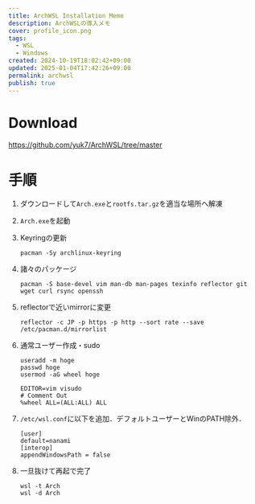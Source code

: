 ```yaml
---
title: ArchWSL Installation Memo
description: ArchWSLの導入メモ
cover: profile_icon.png
tags:
  - WSL
  - Windows
created: 2024-10-19T18:02:42+09:00
updated: 2025-01-04T17:42:26+09:00
permalink: archwsl
publish: true
---
```


# Download

https://github.com/yuk7/ArchWSL/tree/master

# 手順

1. ダウンロードして`Arch.exe`と`rootfs.tar.gz`を適当な場所へ解凍
2. `Arch.exe`を起動
3. Keyringの更新
   ```
   pacman -Sy archlinux-keyring
   ```
4. 諸々のパッケージ
   ```
   pacman -S base-devel vim man-db man-pages texinfo reflector git wget curl rsync openssh
   ```
5. reflectorで近いmirrorに変更
   ```
   reflector -c JP -p https -p http --sort rate --save /etc/pacman.d/mirrorlist
   ```
6. 通常ユーザー作成・sudo

   ```
   useradd -m hoge
   passwd hoge
   usermod -aG wheel hoge

   EDITOR=vim visudo
   # Comment Out
   %wheel ALL=(ALL:ALL) ALL
   ```

7. `/etc/wsl.conf`に以下を追加．デフォルトユーザーとWinのPATH除外．
   ```
   [user]
   default=nanami
   [interop]
   appendWindowsPath = false
   ```
8. 一旦抜けて再起で完了
   ```
   wsl -t Arch
   wsl -d Arch
   ```
